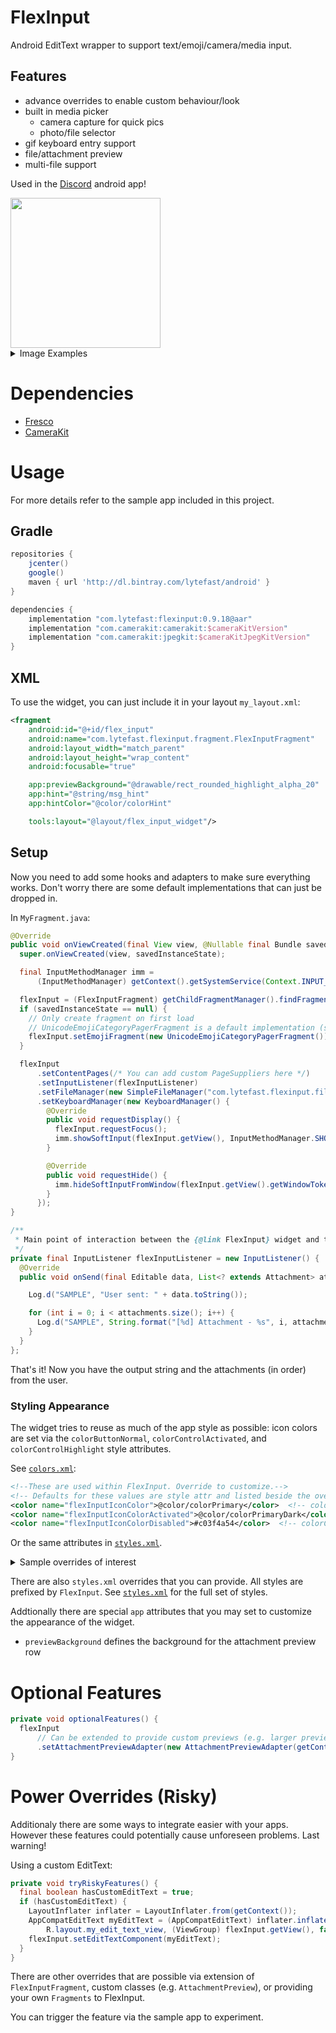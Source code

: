 # FlexInput
Android EditText wrapper to support text/emoji/camera/media input.

## Features
- advance overrides to enable custom behaviour/look
- built in media picker
  - camera capture for quick pics
  - photo/file selector
- gif keyboard entry support
- file/attachment preview
- multi-file support

Used in the [Discord](https://discordapp.com) android app!

<img src="/images/keyboard.png" width="240">
  
<details>
 <summary>Image Examples</summary>

  Input mode
  | Keyboard | Emojis |
  | - | - |
  | ![Keyboard Entry with attachment preview](/images/keyboard.png?raw=true "Keyboard Entry with attachment preview") | ![Emoji Entry](/images/emojiPicker.png?raw=true "Emoji Entry") |

  Tabs

  | Files | Photos | Camera |
  | - | - | - |
  | ![Files tab](/images/tabFiles.png?raw=true "Files tab") | ![Photos tab](/images/tabPhotos.png?raw=true "Photos tab") | ![Camera tab](/images/tabCamera.png?raw=true "Camera tab") |
</details>

# Dependencies
- [Fresco](https://frescolib.org/)
- [CameraKit](https://github.com/CameraKit/camerakit-android)

# Usage
For more details refer to the sample app included in this project.

## Gradle
```gradle
repositories {
    jcenter()
    google()
    maven { url 'http://dl.bintray.com/lytefast/android' }
}

dependencies {
    implementation "com.lytefast:flexinput:0.9.18@aar"
    implementation "com.camerakit:camerakit:$cameraKitVersion"
    implementation "com.camerakit:jpegkit:$cameraKitJpegKitVersion"
}
```

## XML
To use the widget, you can just include it in your layout `my_layout.xml`:
```xml
<fragment
    android:id="@+id/flex_input"
    android:name="com.lytefast.flexinput.fragment.FlexInputFragment"
    android:layout_width="match_parent"
    android:layout_height="wrap_content"
    android:focusable="true"

    app:previewBackground="@drawable/rect_rounded_highlight_alpha_20"
    app:hint="@string/msg_hint"
    app:hintColor="@color/colorHint"

    tools:layout="@layout/flex_input_widget"/>
```

## Setup
Now you need to add some hooks and adapters to make sure everything works. Don't worry there are some default implementations that can just be dropped in.

In `MyFragment.java`:
```java
@Override
public void onViewCreated(final View view, @Nullable final Bundle savedInstanceState) {
  super.onViewCreated(view, savedInstanceState);

  final InputMethodManager imm =
      (InputMethodManager) getContext().getSystemService(Context.INPUT_METHOD_SERVICE);

  flexInput = (FlexInputFragment) getChildFragmentManager().findFragmentById(R.id.flex_input);
  if (savedInstanceState == null) {
    // Only create fragment on first load
    // UnicodeEmojiCategoryPagerFragment is a default implementation (see sample app)
    flexInput.setEmojiFragment(new UnicodeEmojiCategoryPagerFragment());
  }

  flexInput
      .setContentPages(/* You can add custom PageSuppliers here */)
      .setInputListener(flexInputListener)
      .setFileManager(new SimpleFileManager("com.lytefast.flexinput.fileprovider", "FlexInput"))
      .setKeyboardManager(new KeyboardManager() {
        @Override
        public void requestDisplay() {
          flexInput.requestFocus();
          imm.showSoftInput(flexInput.getView(), InputMethodManager.SHOW_IMPLICIT);
        }

        @Override
        public void requestHide() {
          imm.hideSoftInputFromWindow(flexInput.getView().getWindowToken(), InputMethodManager.HIDE_NOT_ALWAYS);
        }
      });
}

/**
 * Main point of interaction between the {@link FlexInput} widget and the client. 
 */
private final InputListener flexInputListener = new InputListener() {
  @Override
  public void onSend(final Editable data, List<? extends Attachment> attachments) {

    Log.d("SAMPLE", "User sent: " + data.toString());

    for (int i = 0; i < attachments.size(); i++) {
      Log.d("SAMPLE", String.format("[%d] Attachment - %s", i, attachments.get(i).displayName)));
    }
  }
};
```

That's it! Now you have the output string and the attachments (in order) from the user.

### Styling Appearance
The widget tries to reuse as much of the app style as possible: icon colors are set via the `colorButtonNormal`, `colorControlActivated`, and `colorControlHighlight` style attributes.

See [`colors.xml`](flexinput/src/main/res/values/colors.xml):
```xml
<!--These are used within FlexInput. Override to customize.-->
<!-- Defaults for these values are style attr and listed beside the overrides-->
<color name="flexInputIconColor">@color/colorPrimary</color>  <!-- colorButtonNormal -->
<color name="flexInputIconColorActivated">@color/colorPrimaryDark</color>  <!-- colorControlActivated -->
<color name="flexInputIconColorDisabled">#c03f4a54</color>  <!-- colorControlHighlight -->
```
Or the same attributes in [`styles.xml`](flexinput/src/main/res/values/styles.xml).
<details>
 <summary>Sample overrides of interest</summary>

  ```xml
  <style name="FlexInput.Main" parent="AppTheme">
    <item name="android:background">@color/app_input_background_color</item>
  </style>
  <style name="FlexInput.AddContent" parent="FlexInput">
    <item name="android:background">@color/flexinput_background</item>
  </style>
  <style name="FlexInput.AddContent.TabLayout" parent="FlexInput.AddContent.Base.TabLayout">
      <item name="android:background">@drawable/content_tab_background</item>
  </style>
  <style name="FlexInput.AddContent.Button.Send" parent="FlexInput.AddContent.Button.Base.Send">
    <item name="backgroundTint">@color/send_color</item>
  </style>
  ```

</details>

There are also `styles.xml` overrides that you can provide. All styles are prefixed by `FlexInput`. See [`styles.xml`](flexinput/src/main/res/values/styles.xml) for the full set of styles.

Addtionally there are special `app` attributes that you may set to customize the appearance of the widget.
- `previewBackground` defines the background for the attachment preview row

# Optional Features
```java
private void optionalFeatures() {
  flexInput
      // Can be extended to provide custom previews (e.g. larger preview images, onclick) etc.
      .setAttachmentPreviewAdapter(new AttachmentPreviewAdapter(getContext().getContentResolver()));
}
```

# Power Overrides (Risky)

Additionaly there are some ways to integrate easier with your apps. However these features could potentially cause unforeseen problems. Last warning!

Using a custom EditText:
```java
private void tryRiskyFeatures() {
  final boolean hasCustomEditText = true;
  if (hasCustomEditText) {
    LayoutInflater inflater = LayoutInflater.from(getContext());
    AppCompatEditText myEditText = (AppCompatEditText) inflater.inflate(
        R.layout.my_edit_text_view, (ViewGroup) flexInput.getView(), false);
    flexInput.setEditTextComponent(myEditText);
  }
}
```

There are other overrides that are possible via extension of `FlexInputFragment`, custom classes (e.g. `AttachmentPreview`), or providing your own `Fragments` to FlexInput.

You can trigger the feature via the sample app to experiment.
